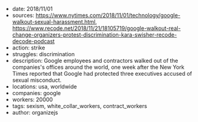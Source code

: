 - date: 2018/11/01
- sources: https://www.nytimes.com/2018/11/01/technology/google-walkout-sexual-harassment.html, https://www.recode.net/2018/11/21/18105719/google-walkout-real-change-organizers-protest-discrimination-kara-swisher-recode-decode-podcast
- action: strike
- struggles: discrimination
- description: Google employees and contractors walked out of the companies's offices around the world, one week after the New York Times reported that Google had protected three executives accused of sexual misconduct.
- locations: usa, worldwide
- companies: google
- workers: 20000
- tags: sexism, white_collar_workers, contract_workers
- author: organizejs
